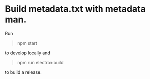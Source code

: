 # Build metadata.txt with metadata man.

Run  
>npm start  

to develop locally and  
> npm run electron:build  

to build a release.  